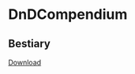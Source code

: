 # DnDCompendium

## Bestiary
<a href="https://raw.githubusercontent.com/FlailOctopus/DnDCompendium/master/Bestiary/monstersCompendium.json" download>Download</a>
